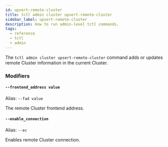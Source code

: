 ```yaml
---
id: upsert-remote-cluster
title: tctl admin cluster upsert-remote-cluster
sidebar_label: upsert-remote-cluster
description: How to run admin-level tctl commands.
tags:
  - reference
  - tctl
  - admin
---
```


The `tctl admin cluster upsert-remote-cluster` command adds or updates remote Cluster information in the current Cluster.

### Modifiers

#### `--frontend_address value`

Alias: `--fad value`

The remote Cluster frontend address.

#### `--enable_connection`

Alias: `--ec`

Enables remote Cluster connection.
